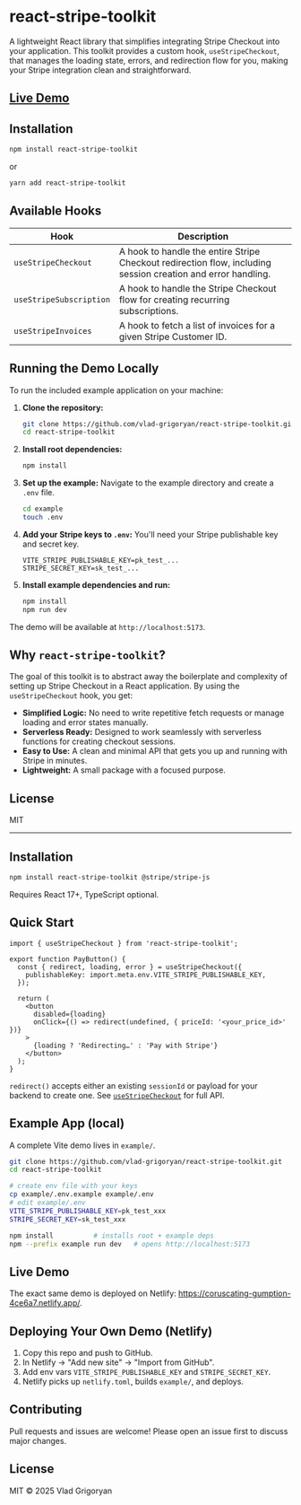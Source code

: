 # react-stripe-toolkit

A lightweight React library that simplifies integrating Stripe Checkout into your application. This toolkit provides a custom hook, `useStripeCheckout`, that manages the loading state, errors, and redirection flow for you, making your Stripe integration clean and straightforward.

## [Live Demo](https://coruscating-gumption-4ce6a7.netlify.app/)

## Installation

```bash
npm install react-stripe-toolkit
```

or

```bash
yarn add react-stripe-toolkit
```

## Available Hooks

| Hook                | Description                                                                                             |
| ------------------- | ------------------------------------------------------------------------------------------------------- |
| `useStripeCheckout` | A hook to handle the entire Stripe Checkout redirection flow, including session creation and error handling. |
| `useStripeSubscription` | A hook to handle the Stripe Checkout flow for creating recurring subscriptions. |
| `useStripeInvoices`     | A hook to fetch a list of invoices for a given Stripe Customer ID.                                      |

## Running the Demo Locally

To run the included example application on your machine:

1.  **Clone the repository:**
    ```bash
    git clone https://github.com/vlad-grigoryan/react-stripe-toolkit.git
    cd react-stripe-toolkit
    ```

2.  **Install root dependencies:**
    ```bash
    npm install
    ```

3.  **Set up the example:**
    Navigate to the example directory and create a `.env` file.
    ```bash
    cd example
    touch .env
    ```

4.  **Add your Stripe keys to `.env`:**
    You'll need your Stripe publishable key and secret key.
    ```
    VITE_STRIPE_PUBLISHABLE_KEY=pk_test_...
    STRIPE_SECRET_KEY=sk_test_...
    ```

5.  **Install example dependencies and run:**
    ```bash
    npm install
    npm run dev
    ```

The demo will be available at `http://localhost:5173`.

## Why `react-stripe-toolkit`?

The goal of this toolkit is to abstract away the boilerplate and complexity of setting up Stripe Checkout in a React application. By using the `useStripeCheckout` hook, you get:

-   **Simplified Logic:** No need to write repetitive fetch requests or manage loading and error states manually.
-   **Serverless Ready:** Designed to work seamlessly with serverless functions for creating checkout sessions.
-   **Easy to Use:** A clean and minimal API that gets you up and running with Stripe in minutes.
-   **Lightweight:** A small package with a focused purpose.

## License

MIT


---

## Installation

```bash
npm install react-stripe-toolkit @stripe/stripe-js
```

Requires React 17+, TypeScript optional.

## Quick Start

```tsx
import { useStripeCheckout } from 'react-stripe-toolkit';

export function PayButton() {
  const { redirect, loading, error } = useStripeCheckout({
    publishableKey: import.meta.env.VITE_STRIPE_PUBLISHABLE_KEY,
  });

  return (
    <button
      disabled={loading}
      onClick={() => redirect(undefined, { priceId: '<your_price_id>' })}
    >
      {loading ? 'Redirecting…' : 'Pay with Stripe'}
    </button>
  );
}
```

`redirect()` accepts either an existing `sessionId` or payload for your backend to create one. See [`useStripeCheckout`](./src/hooks/useStripeCheckout.ts) for full API.

## Example App (local)

A complete Vite demo lives in `example/`.

```bash
git clone https://github.com/vlad-grigoryan/react-stripe-toolkit.git
cd react-stripe-toolkit

# create env file with your keys
cp example/.env.example example/.env
# edit example/.env
VITE_STRIPE_PUBLISHABLE_KEY=pk_test_xxx
STRIPE_SECRET_KEY=sk_test_xxx

npm install          # installs root + example deps
npm --prefix example run dev   # opens http://localhost:5173
```

## Live Demo

The exact same demo is deployed on Netlify: <https://coruscating-gumption-4ce6a7.netlify.app/>.

## Deploying Your Own Demo (Netlify)

1. Copy this repo and push to GitHub.
2. In Netlify → "Add new site" → "Import from GitHub".
3. Add env vars `VITE_STRIPE_PUBLISHABLE_KEY` and `STRIPE_SECRET_KEY`.
4. Netlify picks up `netlify.toml`, builds `example/`, and deploys.

## Contributing
Pull requests and issues are welcome! Please open an issue first to discuss major changes.

## License

MIT © 2025 Vlad Grigoryan
